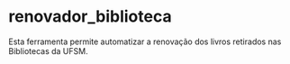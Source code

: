 # renovador_biblioteca

Esta ferramenta permite automatizar a renovação dos livros retirados nas Bibliotecas da UFSM.
